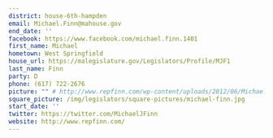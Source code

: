 ```yaml
---
district: house-6th-hampden
email: Michael.Finn@mahouse.gov
end_date: ''
facebook: https://www.facebook.com/michael.finn.1401
first_name: Michael
hometown: West Springfield
house_url: https://malegislature.gov/Legislators/Profile/MJF1
last_name: Finn
party: D
phone: (617) 722-2676
picture: "" # http://www.repfinn.com/wp-content/uploads/2012/06/MichaelFinn.jpeg.jpg
square_picture: /img/legislators/square-pictures/michael-finn.jpg
start_date: ''
twitter: https://twitter.com/MichaelJFinn
website: http://www.repfinn.com/
---
```

